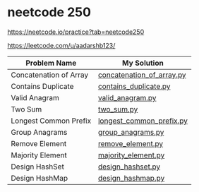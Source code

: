 # neetcode 250
https://neetcode.io/practice?tab=neetcode250

https://leetcode.com/u/aadarshb123/

| Problem Name                       | My Solution                                                                    |
|------------------------------------|--------------------------------------------------------------------------------|
| Concatenation of Array             | [concatenation_of_array.py](https://github.com/aadarshb123/leetcode/concatenation_of_array.py) |
| Contains Duplicate                 | [contains_duplicate.py](https://github.com/contains_duplicate.py) |
| Valid Anagram                      | [valid_anagram.py](https://github.com/valid_anagram.py) |
| Two Sum                            | [two_sum.py](https://github.com/yourrepo/solutions/two_sum.py) |
| Longest Common Prefix              | [longest_common_prefix.py](https://github.com/yourrepo/solutions/longest_common_prefix.py) |
| Group Anagrams                     | [group_anagrams.py](https://github.com/yourrepo/solutions/group_anagrams.py) |
| Remove Element                     | [remove_element.py](https://github.com/yourrepo/solutions/remove_element.py) |
| Majority Element                   | [majority_element.py](https://github.com/yourrepo/solutions/majority_element.py) |
| Design HashSet                     | [design_hashset.py](https://github.com/yourrepo/solutions/design_hashset.py) |
| Design HashMap                     | [design_hashmap.py](https://github.com/yourrepo/solutions/design_hashmap.py) |

